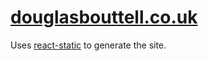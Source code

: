 # [douglasbouttell.co.uk](douglasbouttell.co.uk)

Uses [react-static](https://github.com/nozzle/react-static) to generate the site.
